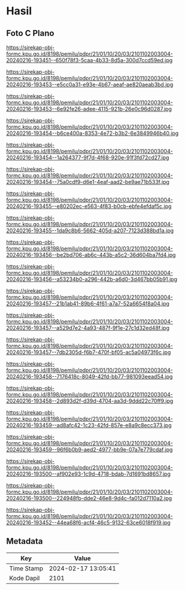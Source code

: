 # Hasil

## Foto C Plano

https://sirekap-obj-formc.kpu.go.id/8198/pemilu/pdpr/21/01/10/20/03/2101102003004-20240216-193451--650f78f3-5caa-4b33-8d5a-300d7ccd59ed.jpg

https://sirekap-obj-formc.kpu.go.id/8198/pemilu/pdpr/21/01/10/20/03/2101102003004-20240216-193453--e5cc0a31-e93e-4b67-aeaf-ae820aeab3bd.jpg

https://sirekap-obj-formc.kpu.go.id/8198/pemilu/pdpr/21/01/10/20/03/2101102003004-20240216-193453--6e92fe26-adee-4115-921b-26e0c96d0287.jpg

https://sirekap-obj-formc.kpu.go.id/8198/pemilu/pdpr/21/01/10/20/03/2101102003004-20240216-193454--b6ce400a-8353-4e72-b3b2-6e3849946b40.jpg

https://sirekap-obj-formc.kpu.go.id/8198/pemilu/pdpr/21/01/10/20/03/2101102003004-20240216-193454--1a264377-9f7d-4f68-920e-91f3fd72cd27.jpg

https://sirekap-obj-formc.kpu.go.id/8198/pemilu/pdpr/21/01/10/20/03/2101102003004-20240216-193454--75a0cdf9-d6e1-4eaf-aad2-be9ae71b533f.jpg

https://sirekap-obj-formc.kpu.go.id/8198/pemilu/pdpr/21/01/10/20/03/2101102003004-20240216-193455--e80202ec-e563-4f83-b0cb-ebfe4efdaf5c.jpg

https://sirekap-obj-formc.kpu.go.id/8198/pemilu/pdpr/21/01/10/20/03/2101102003004-20240216-193455--1da9c8b6-5662-405d-a207-7123d388bd1a.jpg

https://sirekap-obj-formc.kpu.go.id/8198/pemilu/pdpr/21/01/10/20/03/2101102003004-20240216-193456--be2bd706-ab6c-443b-a5c2-36d604ba7fd4.jpg

https://sirekap-obj-formc.kpu.go.id/8198/pemilu/pdpr/21/01/10/20/03/2101102003004-20240216-193456--a53234b0-a296-442b-a6d0-3d467bb05b91.jpg

https://sirekap-obj-formc.kpu.go.id/8198/pemilu/pdpr/21/01/10/20/03/2101102003004-20240216-193457--21b1ab41-89b6-4f61-a7a7-52a6654f8a04.jpg

https://sirekap-obj-formc.kpu.go.id/8198/pemilu/pdpr/21/01/10/20/03/2101102003004-20240216-193457--a529d7e2-4a93-487f-9f1e-27c1d32ed48f.jpg

https://sirekap-obj-formc.kpu.go.id/8198/pemilu/pdpr/21/01/10/20/03/2101102003004-20240216-193457--7db2305d-f6b7-470f-bf05-ac5a04973f6c.jpg

https://sirekap-obj-formc.kpu.go.id/8198/pemilu/pdpr/21/01/10/20/03/2101102003004-20240216-193458--7176418c-8049-42fd-bb77-981093eead54.jpg

https://sirekap-obj-formc.kpu.go.id/8198/pemilu/pdpr/21/01/10/20/03/2101102003004-20240216-193458--2d893d2f-d39d-4704-aa3d-9ddd22c70ff9.jpg

https://sirekap-obj-formc.kpu.go.id/8198/pemilu/pdpr/21/01/10/20/03/2101102003004-20240216-193459--ad8afc42-1c23-42fd-857e-e8a9c8ecc373.jpg

https://sirekap-obj-formc.kpu.go.id/8198/pemilu/pdpr/21/01/10/20/03/2101102003004-20240216-193459--96f6b0b9-aed2-4977-bb9e-07a7e779cdaf.jpg

https://sirekap-obj-formc.kpu.go.id/8198/pemilu/pdpr/21/01/10/20/03/2101102003004-20240216-193500--af902e93-1c9d-4718-bdab-7d1691bd8657.jpg

https://sirekap-obj-formc.kpu.go.id/8198/pemilu/pdpr/21/01/10/20/03/2101102003004-20240216-193500--224948fb-dde2-46e8-9d4c-fa012d7110a2.jpg

https://sirekap-obj-formc.kpu.go.id/8198/pemilu/pdpr/21/01/10/20/03/2101102003004-20240216-193452--44ea68f6-acf4-46c5-9132-63ce6018f919.jpg


## Metadata

| Key        | Value               |
| ---------- | ------------------- |
| Time Stamp | 2024-02-17 13:05:41 |
| Kode Dapil | 2101                |



